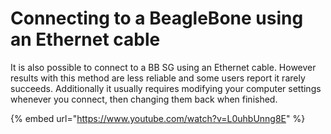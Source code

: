 # Connecting to a BeagleBone using an Ethernet cable

It is also possible to connect to a BB SG using an Ethernet cable. However results with this method are less reliable and some users report it rarely succeeds. Additionally it usually requires modifying your computer settings whenever you connect, then changing them back when finished.&#x20;

{% embed url="https://www.youtube.com/watch?v=L0uhbUnng8E" %}

